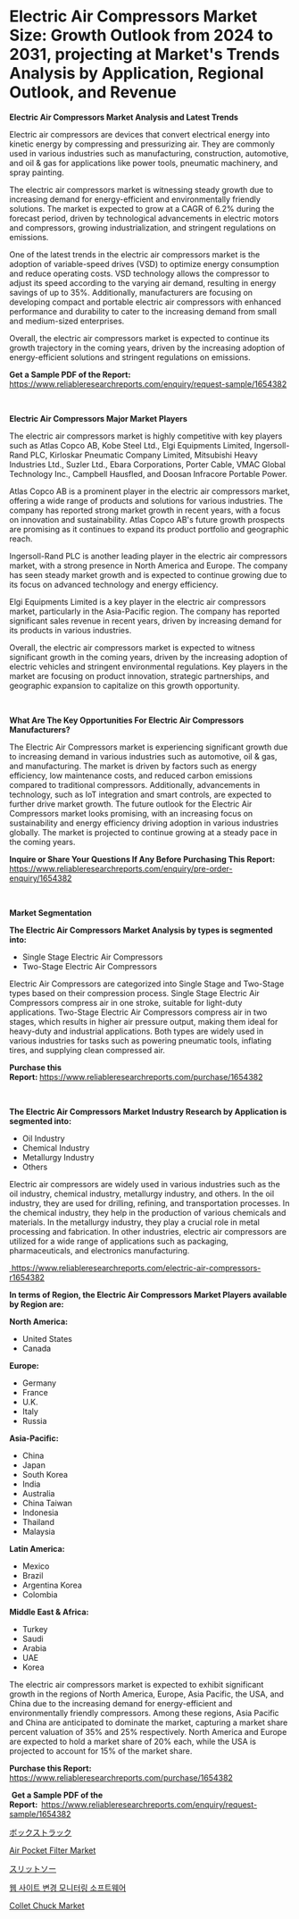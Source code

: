 <p><h1>Electric Air Compressors Market Size: Growth Outlook from 2024 to 2031, projecting at Market's Trends Analysis by Application, Regional Outlook, and Revenue</h1></p><p><strong>Electric Air Compressors Market Analysis and Latest Trends</strong></p>
<p><p>Electric air compressors are devices that convert electrical energy into kinetic energy by compressing and pressurizing air. They are commonly used in various industries such as manufacturing, construction, automotive, and oil & gas for applications like power tools, pneumatic machinery, and spray painting.</p><p>The electric air compressors market is witnessing steady growth due to increasing demand for energy-efficient and environmentally friendly solutions. The market is expected to grow at a CAGR of 6.2% during the forecast period, driven by technological advancements in electric motors and compressors, growing industrialization, and stringent regulations on emissions.</p><p>One of the latest trends in the electric air compressors market is the adoption of variable-speed drives (VSD) to optimize energy consumption and reduce operating costs. VSD technology allows the compressor to adjust its speed according to the varying air demand, resulting in energy savings of up to 35%. Additionally, manufacturers are focusing on developing compact and portable electric air compressors with enhanced performance and durability to cater to the increasing demand from small and medium-sized enterprises.</p><p>Overall, the electric air compressors market is expected to continue its growth trajectory in the coming years, driven by the increasing adoption of energy-efficient solutions and stringent regulations on emissions.</p></p>
<p><strong>Get a Sample PDF of the Report:&nbsp;</strong> <a href="https://www.reliableresearchreports.com/enquiry/request-sample/1654382">https://www.reliableresearchreports.com/enquiry/request-sample/1654382</a></p>
<p>&nbsp;</p>
<p><strong>Electric Air Compressors Major Market Players</strong></p>
<p><p>The electric air compressors market is highly competitive with key players such as Atlas Copco AB, Kobe Steel Ltd., Elgi Equipments Limited, Ingersoll-Rand PLC, Kirloskar Pneumatic Company Limited, Mitsubishi Heavy Industries Ltd., Suzler Ltd., Ebara Corporations, Porter Cable, VMAC Global Technology Inc., Campbell Hausfled, and Doosan Infracore Portable Power.</p><p>Atlas Copco AB is a prominent player in the electric air compressors market, offering a wide range of products and solutions for various industries. The company has reported strong market growth in recent years, with a focus on innovation and sustainability. Atlas Copco AB's future growth prospects are promising as it continues to expand its product portfolio and geographic reach.</p><p>Ingersoll-Rand PLC is another leading player in the electric air compressors market, with a strong presence in North America and Europe. The company has seen steady market growth and is expected to continue growing due to its focus on advanced technology and energy efficiency.</p><p>Elgi Equipments Limited is a key player in the electric air compressors market, particularly in the Asia-Pacific region. The company has reported significant sales revenue in recent years, driven by increasing demand for its products in various industries.</p><p>Overall, the electric air compressors market is expected to witness significant growth in the coming years, driven by the increasing adoption of electric vehicles and stringent environmental regulations. Key players in the market are focusing on product innovation, strategic partnerships, and geographic expansion to capitalize on this growth opportunity.</p></p>
<p>&nbsp;</p>
<p><strong>What Are The Key Opportunities For Electric Air Compressors Manufacturers?</strong></p>
<p><p>The Electric Air Compressors market is experiencing significant growth due to increasing demand in various industries such as automotive, oil & gas, and manufacturing. The market is driven by factors such as energy efficiency, low maintenance costs, and reduced carbon emissions compared to traditional compressors. Additionally, advancements in technology, such as IoT integration and smart controls, are expected to further drive market growth. The future outlook for the Electric Air Compressors market looks promising, with an increasing focus on sustainability and energy efficiency driving adoption in various industries globally. The market is projected to continue growing at a steady pace in the coming years.</p></p>
<p><strong>Inquire or Share Your Questions If Any Before Purchasing This Report:</strong> <a href="https://www.reliableresearchreports.com/enquiry/pre-order-enquiry/1654382">https://www.reliableresearchreports.com/enquiry/pre-order-enquiry/1654382</a></p>
<p>&nbsp;</p>
<p><strong>Market Segmentation</strong></p>
<p><strong>The Electric Air Compressors Market Analysis by types is segmented into:</strong></p>
<p><ul><li>Single Stage Electric Air Compressors</li><li>Two-Stage Electric Air Compressors</li></ul></p>
<p><p>Electric Air Compressors are categorized into Single Stage and Two-Stage types based on their compression process. Single Stage Electric Air Compressors compress air in one stroke, suitable for light-duty applications. Two-Stage Electric Air Compressors compress air in two stages, which results in higher air pressure output, making them ideal for heavy-duty and industrial applications. Both types are widely used in various industries for tasks such as powering pneumatic tools, inflating tires, and supplying clean compressed air.</p></p>
<p><strong>Purchase this Report:&nbsp;</strong><a href="https://www.reliableresearchreports.com/purchase/1654382">https://www.reliableresearchreports.com/purchase/1654382</a></p>
<p>&nbsp;</p>
<p><strong>The Electric Air Compressors Market Industry Research by Application is segmented into:</strong></p>
<p><ul><li>Oil Industry</li><li>Chemical Industry</li><li>Metallurgy Industry</li><li>Others</li></ul></p>
<p><p>Electric air compressors are widely used in various industries such as the oil industry, chemical industry, metallurgy industry, and others. In the oil industry, they are used for drilling, refining, and transportation processes. In the chemical industry, they help in the production of various chemicals and materials. In the metallurgy industry, they play a crucial role in metal processing and fabrication. In other industries, electric air compressors are utilized for a wide range of applications such as packaging, pharmaceuticals, and electronics manufacturing.</p></p>
<p><a href="https://www.reliableresearchreports.com/electric-air-compressors-r1654382">&nbsp;https://www.reliableresearchreports.com/electric-air-compressors-r1654382</a></p>
<p><strong>In terms of Region, the Electric Air Compressors Market Players available by Region are:</strong></p>
<p>
    <p> <strong> North America: </strong>
        <ul>
            <li>United States</li>
            <li>Canada</li>
        </ul>
        </p> 
    <p> <strong> Europe: </strong>
        <ul>
            <li>Germany</li>
            <li>France</li>
            <li>U.K.</li>
            <li>Italy</li>
            <li>Russia</li>
        </ul>
        </p> 
    <p> <strong> Asia-Pacific: </strong>
        <ul>
            <li>China</li>
            <li>Japan</li>
            <li>South Korea</li>
            <li>India</li>
            <li>Australia</li>
            <li>China Taiwan</li>
            <li>Indonesia</li>
            <li>Thailand</li>
            <li>Malaysia</li>
        </ul>
        </p> 
    <p> <strong> Latin America: </strong>
        <ul>
            <li>Mexico</li>
            <li>Brazil</li>
            <li>Argentina Korea</li>
            <li>Colombia</li>
        </ul>
        </p> 
    <p> <strong> Middle East & Africa: </strong>
        <ul>
            <li>Turkey</li>
            <li>Saudi</li>
            <li>Arabia</li>
            <li>UAE</li>
            <li>Korea</li>
        </ul>
    </p>
    </p>
<p><p>The electric air compressors market is expected to exhibit significant growth in the regions of North America, Europe, Asia Pacific, the USA, and China due to the increasing demand for energy-efficient and environmentally friendly compressors. Among these regions, Asia Pacific and China are anticipated to dominate the market, capturing a market share percent valuation of 35% and 25% respectively. North America and Europe are expected to hold a market share of 20% each, while the USA is projected to account for 15% of the market share.</p></p>
<p><strong>Purchase this Report: </strong><a href="https://www.reliableresearchreports.com/purchase/1654382">https://www.reliableresearchreports.com/purchase/1654382</a></p>
<p>&nbsp;<strong>Get a Sample PDF of the Report:&nbsp;&nbsp;</strong><a href="https://www.reliableresearchreports.com/enquiry/request-sample/1654382">https://www.reliableresearchreports.com/enquiry/request-sample/1654382</a></p>
<p><strong></strong></p>
<p><p><a href="https://medium.com/@josuehezog2023/%E3%83%9C%E3%83%83%E3%82%AF%E3%82%B9%E3%83%88%E3%83%A9%E3%83%83%E3%82%AF%E5%B8%82%E5%A0%B4-%E7%AB%B6%E4%BA%89%E5%88%86%E6%9E%90-%E5%B8%82%E5%A0%B4%E5%8B%95%E5%90%91-2031%E5%B9%B4%E3%81%BE%E3%81%A7%E3%81%AE%E4%BA%88%E6%B8%AC-6df1d6627a30">ボックストラック</a></p><p><a href="https://www.linkedin.com/pulse/air-pocket-filter-market-exploring-share-trends-future-growth-pudde">Air Pocket Filter Market</a></p><p><a href="https://medium.com/@jerrycurtis23/%E3%83%87%E3%82%B3%E3%83%BC%E3%83%87%E3%82%A3%E3%83%B3%E3%82%B0%E3%82%B9%E3%83%AA%E3%83%83%E3%83%86%E3%82%A3%E3%83%B3%E3%82%B0%E3%82%BD%E3%83%BC%E3%83%9E%E3%83%BC%E3%82%B1%E3%83%83%E3%83%88%E3%83%A1%E3%83%88%E3%83%AA%E3%82%AF%E3%82%B9-%E5%B8%82%E5%A0%B4%E3%82%B7%E3%82%A7%E3%82%A2-%E3%83%88%E3%83%AC%E3%83%B3%E3%83%89-%E3%81%8A%E3%82%88%E3%81%B3%E6%88%90%E9%95%B7%E3%83%91%E3%82%BF%E3%83%BC%E3%83%B3-b2da1707c801">スリットソー</a></p><p><a href="https://medium.com/@autumnberge/%EC%9B%B9%EC%82%AC%EC%9D%B4%ED%8A%B8-%EB%B3%80%EA%B2%BD-%EB%AA%A8%EB%8B%88%ED%84%B0%EB%A7%81-%EC%86%8C%ED%94%84%ED%8A%B8%EC%9B%A8%EC%96%B4-%EC%8B%9C%EC%9E%A5-%EC%8B%9C%EC%9E%A5-%EC%A0%90%EC%9C%A0%EC%9C%A8-%EC%8B%9C%EC%9E%A5-%ED%8A%B8%EB%A0%8C%EB%93%9C-%EB%B0%8F-%EB%AF%B8%EB%9E%98-%EC%84%B1%EC%9E%A5-%ED%83%90%EA%B5%AC-38aac1d2eb6f">웹 사이트 변경 모니터링 소프트웨어</a></p><p><a href="https://www.linkedin.com/pulse/collet-chuck-market-trends-analysis-forecasted-period-2024-2031-aq9le">Collet Chuck Market</a></p></p>